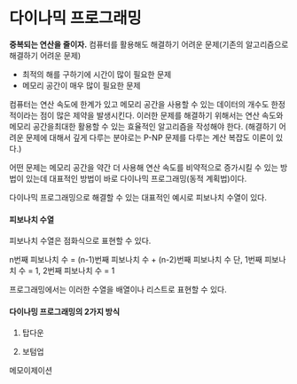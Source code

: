 # 다이나믹 프로그래밍

**중복되는 연산을 줄이자.**
컴퓨터를 활용해도 해결하기 어려운 문제(기존의 알고리즘으로 해결하기 어려운 문제)
- 최적의 해를 구하기에 시간이 많이 필요한 문제
- 메모리 공간이 매우 많이 필요한 문제

컴퓨터는 연산 속도에 한계가 있고 메모리 공간을 사용할 수 있는 데이터의 개수도 한정적이라는 점이 많은 제약을 발생시킨다.
  이러한 문제를 해결하기 위해서는 연산 속도와 메모리 공간을최대한 활용할 수 있는 효율적인 알고리즘을 작성해야 한다.
  (해결하기 어려운 문제에 대해서 깊게 다루는 분야로는 P-NP 문제를 다루는 계산 복잡도 이론이 있다.) 

어떤 문제는 메모리 공간을 약간 더 사용해 연산 속도를 비약적으로 증가시킬 수 있는 방법이 있는데 대표적인 방법이 바로 다이나믹 프로그래밍(동적 계획법)이다.

다이나믹 프로그래밍으로 해결할 수 있는 대표적인 예시로 피보나치 수열이 있다.

#### 피보나치 수열
피보나치 수열은 점화식으로 표현할 수 있다.

n번째 피보나치 수 = (n-1)번째 피보나치 수 + (n-2)번째 피보나치 수
단, 1번째 피보나치 수 = 1, 2번째 피보나치 수 = 1

프로그래밍에서는 이러한 수열을 배열이나 리스트로 표현할 수 있다.
#### 다이나밍 프로그래밍의 2가지 방식
1. 탑다운

2. 보텀업

메모이제이션

